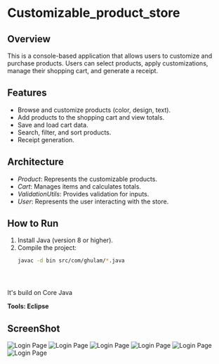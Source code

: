 # Customizable_product_store

## Overview
This is a console-based application that allows users to customize and purchase products. Users can select products, apply customizations, manage their shopping cart, and generate a receipt.

## Features
- Browse and customize products (color, design, text).
- Add products to the shopping cart and view totals.
- Save and load cart data.
- Search, filter, and sort products.
- Receipt generation.

## Architecture
- *Product*: Represents the customizable products.
- *Cart*: Manages items and calculates totals.
- *ValidationUtils*: Provides validation for inputs.
- *User*: Represents the user interacting with the store.

## How to Run
1. Install Java (version 8 or higher).
2. Compile the project:
   ```bash
   javac -d bin src/com/ghulam/*.java





It's build on Core Java

**Tools: Eclipse**

## ScreenShot

![Login Page](screenshots/home.png)
![Login Page](screenshots/c1.png)
![Login Page](screenshots/product.png)
![Login Page](screenshots/add2cart.png)
![Login Page](screenshots/cart.png)
![Login Page](screenshots/bill.png)

